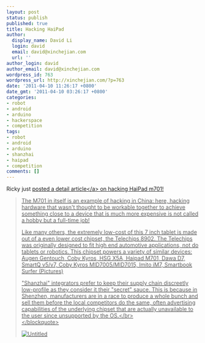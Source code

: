 ```yaml
---
layout: post
status: publish
published: true
title: Hacking HaiPad
author:
  display_name: David Li
  login: david
  email: david@xinchejian.com
  url: ''
author_login: david
author_email: david@xinchejian.com
wordpress_id: 763
wordpress_url: http://xinchejian.com/?p=763
date: '2011-04-10 11:26:17 +0800'
date_gmt: '2011-04-10 03:26:17 +0800'
categories:
- robot
- android
- arduino
- hackerspace
- competition
tags:
- robot
- android
- arduino
- shanzhai
- haipad
- competition
comments: []
---
```

<p>Ricky just <a href="http:&#47;&#47;www.element14.com&#47;community&#47;groups&#47;xinchejian-gghc&#47;blog&#47;2011&#47;04&#47;10&#47;digging-into-the-head-of-the-xinchejian-robot-the-haipad-m701-and-its-tcc8902-chipset" target="_blank">posted a detail article<&#47;a> on hacking HaiPad m701!</p>
<blockquote><p>
The M701 in itself is an example of hacking in China: here, hacking hardware that wasn't thought to be workable together to achieve something close to a device that is much more expensive is not called a hobby but a full-time job!<br&#47;><br&#47;></p>
<p>Like many others, the extremely low-cost of this 7 inch tablet is made out of a even lower cost chipset, the Telechips 8902.  The Telechips was originally designed to fit high end automotive applications, not do tablets or robotics.  This chipset powers a variety of similar devices: Augen Gentouch, Coby Kyros, HSG X5A, Haipad M701, Dawa D7, SmartQ v5&#47;v7, Coby Kyros MID7005&#47;MID7015, Imito iM7, Smartbook Surfer (Pictures)<br&#47;><br&#47;></p>
<p>"Shanzhai" integrators prefer to keep their supply chain discreetly low-profile as they consider it their "secret" sauce.  This is because in Shenzhen, manufacturers are in a race to produce a whole bunch and sell them before the local competitors do the same, often advertising capabilities of the underlying chipset that are actually unavailable to the user since unsupported by the OS.<br&#47;><&#47;br><br />
<&#47;blockquote></p>
<p><img style="display:block; margin-left:auto; margin-right:auto;" src="http:&#47;&#47;xinchejian.com&#47;wp-content&#47;uploads&#47;2011&#47;04&#47;untitled.jpg" alt="Untitled" title="untitled.jpg" border="0"&#47;></p>

